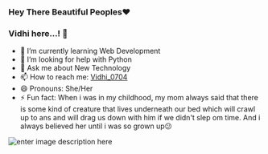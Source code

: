 ### Hey There Beautiful Peoples❤️
### Vidhi here...! 👋



- 🌱 I’m currently learning Web Development 
- 🤔 I’m looking for help with Python
- 💬 Ask me about New Technology 
- 📫 How to reach me: [Vidhi_0704](https://www.instagram.com/vidhi__0704/)
- 😄 Pronouns: She/Her
- ⚡ Fun fact: When i was in my childhood, my mom always said that there is some kind of creature that lives underneath our bed which will crawl up to ans and will drag us down with him if we didn't slep om time. And i always believed her until i was so grown up😕

![enter image description here](https://github-readme-stats.vercel.app/api?username=Vidhi1707&&show_icons=true&title_color=ffffff&icon_color=bb2acf&text_color=daf7dc&bg_color=151515)
